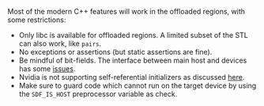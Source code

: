 Most of the modern C++ features will work in the offloaded regions, with some restrictions:
- Only libc is available for offloaded regions. A limited subset of the STL can also work, like `pairs`. 
- No exceptions or assertions (but static assertions are fine).
- Be mindful of bit-fields. The interface between main host and devices has some [issues](https://github.com/llvm/llvm-project/issues/127334).
- Nvidia is not supporting self-referential initializers as discussed [here](https://github.com/llvm/llvm-project/issues/132429#issuecomment-2760069764). 
- Make sure to guard code which cannot run on the target device by using the `SDF_IS_HOST` preprocessor variable as check.